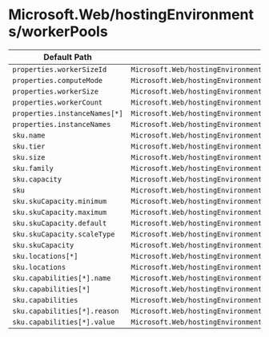# Microsoft.Web/hostingEnvironments/workerPools

| Default Path | Alias |
|---|---|
| `properties.workerSizeId` | `Microsoft.Web/hostingEnvironments/workerPools/workerSizeId` |
| `properties.computeMode` | `Microsoft.Web/hostingEnvironments/workerPools/computeMode` |
| `properties.workerSize` | `Microsoft.Web/hostingEnvironments/workerPools/workerSize` |
| `properties.workerCount` | `Microsoft.Web/hostingEnvironments/workerPools/workerCount` |
| `properties.instanceNames[*]` | `Microsoft.Web/hostingEnvironments/workerPools/instanceNames[*]` |
| `properties.instanceNames` | `Microsoft.Web/hostingEnvironments/workerPools/instanceNames` |
| `sku.name` | `Microsoft.Web/hostingEnvironments/workerPools/sku.name` |
| `sku.tier` | `Microsoft.Web/hostingEnvironments/workerPools/sku.tier` |
| `sku.size` | `Microsoft.Web/hostingEnvironments/workerPools/sku.size` |
| `sku.family` | `Microsoft.Web/hostingEnvironments/workerPools/sku.family` |
| `sku.capacity` | `Microsoft.Web/hostingEnvironments/workerPools/sku.capacity` |
| `sku` | `Microsoft.Web/hostingEnvironments/workerPools/sku` |
| `sku.skuCapacity.minimum` | `Microsoft.Web/hostingEnvironments/workerPools/sku.skuCapacity.minimum` |
| `sku.skuCapacity.maximum` | `Microsoft.Web/hostingEnvironments/workerPools/sku.skuCapacity.maximum` |
| `sku.skuCapacity.default` | `Microsoft.Web/hostingEnvironments/workerPools/sku.skuCapacity.default` |
| `sku.skuCapacity.scaleType` | `Microsoft.Web/hostingEnvironments/workerPools/sku.skuCapacity.scaleType` |
| `sku.skuCapacity` | `Microsoft.Web/hostingEnvironments/workerPools/sku.skuCapacity` |
| `sku.locations[*]` | `Microsoft.Web/hostingEnvironments/workerPools/sku.locations[*]` |
| `sku.locations` | `Microsoft.Web/hostingEnvironments/workerPools/sku.locations` |
| `sku.capabilities[*].name` | `Microsoft.Web/hostingEnvironments/workerPools/sku.capabilities[*].name` |
| `sku.capabilities[*]` | `Microsoft.Web/hostingEnvironments/workerPools/sku.capabilities[*]` |
| `sku.capabilities` | `Microsoft.Web/hostingEnvironments/workerPools/sku.capabilities` |
| `sku.capabilities[*].reason` | `Microsoft.Web/hostingEnvironments/workerPools/sku.capabilities[*].reason` |
| `sku.capabilities[*].value` | `Microsoft.Web/hostingEnvironments/workerPools/sku.capabilities[*].value` |


